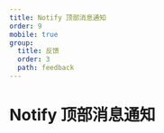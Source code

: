 ```yaml
---
title: Notify 顶部消息通知
order: 9
mobile: true
group:
  title: 反馈
  order: 3
  path: feedback
---
```


# Notify 顶部消息通知

<code src="../demo/Notify.tsx"></code>
<API src="../src/Notify.tsx"></API>
